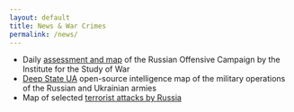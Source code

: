 ```yaml
---
layout: default
title: News & War Crimes
permalink: /news/
---
```

- Daily [assessment and map](https://www.understandingwar.org/publications) of the Russian Offensive Campaign by the Institute for the Study of War
- [Deep State UA](https://deepstatemap.live/en#6/49.438/32.053) open-source intelligence map of the military operations of the Russian and Ukrainian armies 
- Map of selected [terrorist attacks by Russia](https://liveuamap.com/)

<a class="twitter-timeline" href="https://twitter.com/maximmath"></a>
<script async src="https://platform.twitter.com/widgets.js" charset="utf-8">
</script> 
